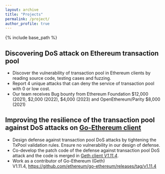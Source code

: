 ```yaml
---
layout: archive
title: "Projects"
permalink: /project/
author_profile: true
---
```


{% include base_path %}


Discovering DoS attack on Ethereum transaction pool
---- 
- Discover the vulnerability of transaction pool in Ethereum clients by reading source code, testing cases and fuzzing.
- Report 4 unique attacks that can deny the service of transaction pool with 0 or low cost.
- Our team receives Bug bounty from Ethereum Foundation $12,000 (2021), $2,000 (2022), $4,000 (2023) and OpenEthereum/Parity $8,000 (2021)

Improving the resilience of the transaction pool against DoS attacks on [Go-Ethereum client](https://github.com/ethereum/go-ethereum)
---- 

- Design defense against transaction pool DoS attacks by tightening the TxPool validation rules. Ensure no vulnerability in our design of defense.
- Co-develop the patch code of the defense against transaction pool DoS attack and the code is merged in [Geth client *V1.11.4*](https://github.com/ethereum/go-ethereum/releases/tag/v1.11.4).
- Work as a contributor of Go-Ethereum (Geth) V1.11.4, https://github.com/ethereum/go-ethereum/releases/tag/v1.11.4  

